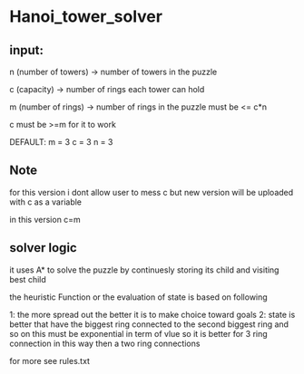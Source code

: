 # Hanoi_tower_solver

## input:
n (number of towers) -> number of towers in the puzzle


c (capacity) -> number of rings each tower can hold


m (number of rings) -> number of rings in the puzzle must be <= c*n

c must be >=m for it to work

DEFAULT:
    m = 3
    c = 3 
    n = 3
## Note
for this version i dont allow user to mess c but new version will be uploaded with c as a variable 

in this version c=m
## solver logic

it uses A* to solve the puzzle by continuesly storing its child and visiting best child 

the heuristic Function or the evaluation of state is based on following

1: the more spread out the better it is to make choice toward goals
2: state is better that have the biggest ring connected to the second biggest ring and so on
 this must be exponential in term of vlue so it is better for 3 ring connection in this way then
  a two ring connections

for more see rules.txt 